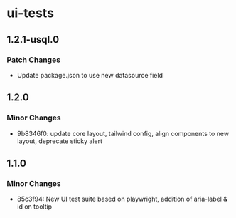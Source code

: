 # ui-tests

## 1.2.1-usql.0

### Patch Changes

- Update package.json to use new datasource field

## 1.2.0

### Minor Changes

- 9b8346f0: update core layout, tailwind config, align components to new layout, deprecate sticky alert

## 1.1.0

### Minor Changes

- 85c3f94: New UI test suite based on playwright, addition of aria-label & id on tooltip
